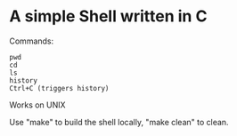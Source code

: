 # A simple Shell written in C

Commands:

```
pwd
cd
ls
history
Ctrl+C (triggers history)
```

Works on UNIX

Use "make" to build the shell locally, "make clean" to clean. 
